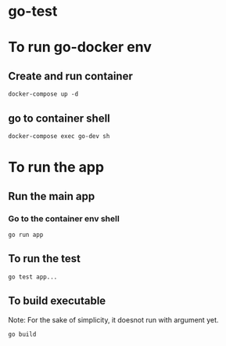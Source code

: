 # go-test

# To run go-docker env

## Create and run container

```
docker-compose up -d
```

## go to container shell

```
docker-compose exec go-dev sh
```

# To run the app

## Run the main app

### Go to the container env shell

```
go run app
```

## To run the test

```
go test app...
```

## To build executable
Note: For the sake of simplicity, it doesnot run with argument yet.
```
go build
```